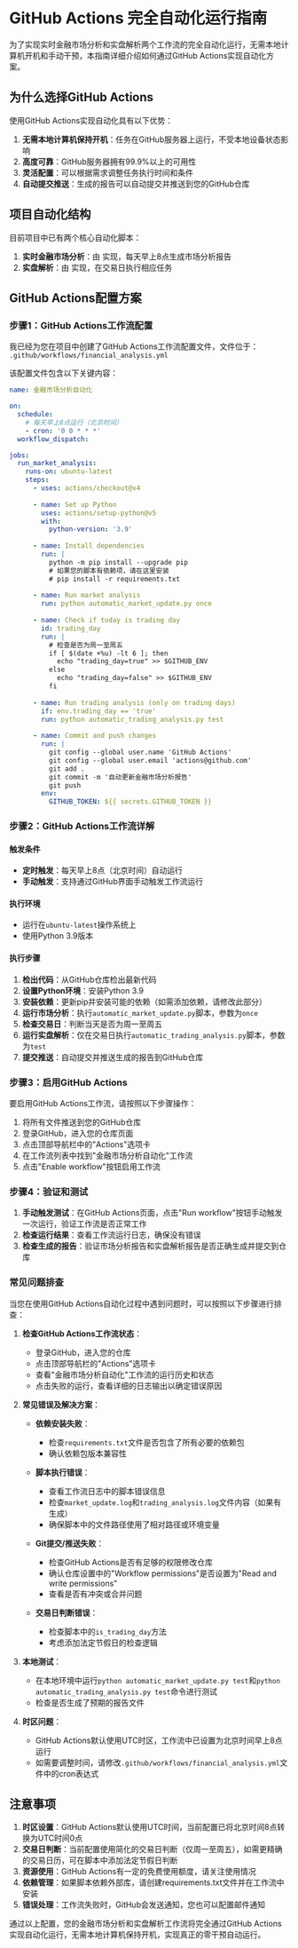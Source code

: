 # GitHub Actions 完全自动化运行指南

为了实现实时金融市场分析和实盘解析两个工作流的完全自动化运行，无需本地计算机开机和手动干预，本指南详细介绍如何通过GitHub Actions实现自动化方案。

## 为什么选择GitHub Actions

使用GitHub Actions实现自动化具有以下优势：

1. **无需本地计算机保持开机**：任务在GitHub服务器上运行，不受本地设备状态影响
2. **高度可靠**：GitHub服务器拥有99.9%以上的可用性
3. **灵活配置**：可以根据需求调整任务执行时间和条件
4. **自动提交推送**：生成的报告可以自动提交并推送到您的GitHub仓库

## 项目自动化结构

目前项目中已有两个核心自动化脚本：

1. **实时金融市场分析**：由 <mcfile name="automatic_market_update.py" path="c:\Users\Administrator\Desktop\GitHub知识库\automatic_market_update.py"></mcfile> 实现，每天早上8点生成市场分析报告
2. **实盘解析**：由 <mcfile name="automatic_trading_analysis.py" path="c:\Users\Administrator\Desktop\GitHub知识库\automatic_trading_analysis.py"></mcfile> 实现，在交易日执行相应任务

## GitHub Actions配置方案

### 步骤1：GitHub Actions工作流配置

我已经为您在项目中创建了GitHub Actions工作流配置文件，文件位于：
`.github/workflows/financial_analysis.yml`

该配置文件包含以下关键内容：

```yaml
name: 金融市场分析自动化

on:
  schedule:
    # 每天早上8点运行（北京时间）
    - cron: '0 0 * * *'
  workflow_dispatch:

jobs:
  run_market_analysis:
    runs-on: ubuntu-latest
    steps:
      - uses: actions/checkout@v4
      
      - name: Set up Python
        uses: actions/setup-python@v5
        with:
          python-version: '3.9'
      
      - name: Install dependencies
        run: |
          python -m pip install --upgrade pip
          # 如果您的脚本有依赖项，请在这里安装
          # pip install -r requirements.txt
      
      - name: Run market analysis
        run: python automatic_market_update.py once
      
      - name: Check if today is trading day
        id: trading_day
        run: |
          # 检查是否为周一至周五
          if [ $(date +%u) -lt 6 ]; then
            echo "trading_day=true" >> $GITHUB_ENV
          else
            echo "trading_day=false" >> $GITHUB_ENV
          fi
      
      - name: Run trading analysis (only on trading days)
        if: env.trading_day == 'true'
        run: python automatic_trading_analysis.py test
      
      - name: Commit and push changes
        run: |
          git config --global user.name 'GitHub Actions'
          git config --global user.email 'actions@github.com'
          git add .
          git commit -m '自动更新金融市场分析报告'
          git push
        env:
          GITHUB_TOKEN: ${{ secrets.GITHUB_TOKEN }}
```

### 步骤2：GitHub Actions工作流详解

#### 触发条件

- **定时触发**：每天早上8点（北京时间）自动运行
- **手动触发**：支持通过GitHub界面手动触发工作流运行

#### 执行环境

- 运行在`ubuntu-latest`操作系统上
- 使用Python 3.9版本

#### 执行步骤

1. **检出代码**：从GitHub仓库检出最新代码
2. **设置Python环境**：安装Python 3.9
3. **安装依赖**：更新pip并安装可能的依赖（如需添加依赖，请修改此部分）
4. **运行市场分析**：执行`automatic_market_update.py`脚本，参数为`once`
5. **检查交易日**：判断当天是否为周一至周五
6. **运行实盘解析**：仅在交易日执行`automatic_trading_analysis.py`脚本，参数为`test`
7. **提交推送**：自动提交并推送生成的报告到GitHub仓库

### 步骤3：启用GitHub Actions

要启用GitHub Actions工作流，请按照以下步骤操作：

1. 将所有文件推送到您的GitHub仓库
2. 登录GitHub，进入您的仓库页面
3. 点击顶部导航栏中的"Actions"选项卡
4. 在工作流列表中找到"金融市场分析自动化"工作流
5. 点击"Enable workflow"按钮启用工作流

### 步骤4：验证和测试

1. **手动触发测试**：在GitHub Actions页面，点击"Run workflow"按钮手动触发一次运行，验证工作流是否正常工作
2. **检查运行结果**：查看工作流运行日志，确保没有错误
3. **检查生成的报告**：验证市场分析报告和实盘解析报告是否正确生成并提交到仓库

### 常见问题排查

当您在使用GitHub Actions自动化过程中遇到问题时，可以按照以下步骤进行排查：

1. **检查GitHub Actions工作流状态**：
   - 登录GitHub，进入您的仓库
   - 点击顶部导航栏的"Actions"选项卡
   - 查看"金融市场分析自动化"工作流的运行历史和状态
   - 点击失败的运行，查看详细的日志输出以确定错误原因

2. **常见错误及解决方案**：
   
   - **依赖安装失败**：
     - 检查`requirements.txt`文件是否包含了所有必要的依赖包
     - 确认依赖包版本兼容性
     
   - **脚本执行错误**：
     - 查看工作流日志中的脚本错误信息
     - 检查`market_update.log`和`trading_analysis.log`文件内容（如果有生成）
     - 确保脚本中的文件路径使用了相对路径或环境变量
     
   - **Git提交/推送失败**：
     - 检查GitHub Actions是否有足够的权限修改仓库
     - 确认仓库设置中的"Workflow permissions"是否设置为"Read and write permissions"
     - 查看是否有冲突或合并问题
     
   - **交易日判断错误**：
     - 检查脚本中的`is_trading_day`方法
     - 考虑添加法定节假日的检查逻辑

3. **本地测试**：
   - 在本地环境中运行`python automatic_market_update.py test`和`python automatic_trading_analysis.py test`命令进行测试
   - 检查是否生成了预期的报告文件

4. **时区问题**：
   - GitHub Actions默认使用UTC时区，工作流中已设置为北京时间早上8点运行
   - 如需要调整时间，请修改`.github/workflows/financial_analysis.yml`文件中的cron表达式

## 注意事项

1. **时区设置**：GitHub Actions默认使用UTC时间，当前配置已将北京时间8点转换为UTC时间0点
2. **交易日判断**：当前配置使用简化的交易日判断（仅周一至周五），如需更精确的交易日历，可在脚本中添加法定节假日判断
3. **资源使用**：GitHub Actions有一定的免费使用额度，请关注使用情况
4. **依赖管理**：如果脚本依赖外部库，请创建requirements.txt文件并在工作流中安装
5. **错误处理**：工作流失败时，GitHub会发送通知，您也可以配置邮件通知

通过以上配置，您的金融市场分析和实盘解析工作流将完全通过GitHub Actions实现自动化运行，无需本地计算机保持开机，实现真正的零干预自动运行。